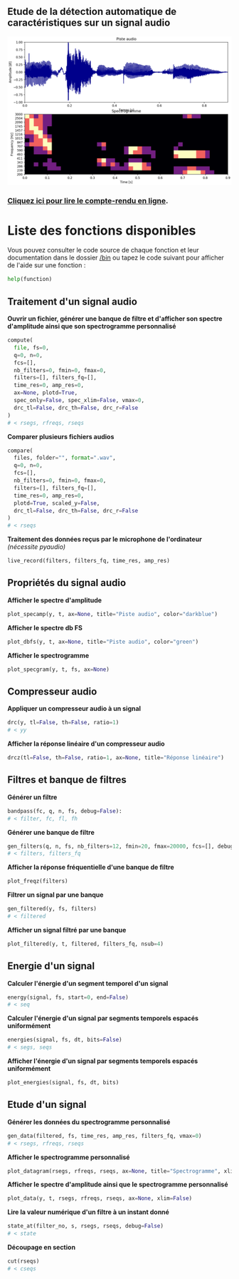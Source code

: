 ## Etude de la détection automatique de caractéristiques sur un signal audio
![Démonstration](src/demo.png)

### [Cliquez ici pour lire le compte-rendu en ligne](/Compte-rendu.ipynb).

# Liste des fonctions disponibles

Vous pouvez consulter le code source de chaque fonction et leur documentation dans le dossier [/bin](https://github.com/lowlighter/sound/tree/master/bin) ou tapez le code
suivant pour afficher de l'aide sur une fonction :
```python
help(function)
```

## Traitement d'un signal audio
**Ouvrir un fichier, générer une banque de filtre et d'afficher son spectre d'amplitude ainsi que son spectrogramme personnalisé**
```python
compute(
  file, fs=0,
  q=0, n=0,
  fcs=[],
  nb_filters=0, fmin=0, fmax=0,
  filters=[], filters_fq=[],
  time_res=0, amp_res=0,
  ax=None, plotd=True,
  spec_only=False, spec_xlim=False, vmax=0,
  drc_tl=False, drc_th=False, drc_r=False
)
# < rsegs, rfreqs, rseqs
```

**Comparer plusieurs fichiers audios**
```python
compare(
  files, folder="", format=".wav",
  q=0, n=0,
  fcs=[],
  nb_filters=0, fmin=0, fmax=0,
  filters=[], filters_fq=[],
  time_res=0, amp_res=0,
  plotd=True, scaled_y=False,
  drc_tl=False, drc_th=False, drc_r=False
)
# < rseqs
```

**Traitement des données reçus par le microphone de l'ordinateur** *(nécessite pyaudio)*
```python
live_record(filters, filters_fq, time_res, amp_res)
```
## Propriétés du signal audio
**Afficher le spectre d'amplitude**
```python
plot_specamp(y, t, ax=None, title="Piste audio", color="darkblue")
```

**Afficher le spectre db FS**
```python
plot_dbfs(y, t, ax=None, title="Piste audio", color="green")
```

**Afficher le spectrogramme**
```python
plot_specgram(y, t, fs, ax=None)
```
## Compresseur audio
**Appliquer un compresseur audio à un signal**
```python
drc(y, tl=False, th=False, ratio=1)
# < yy
```

**Afficher la réponse linéaire d'un compresseur audio**
```python
drcz(tl=False, th=False, ratio=1, ax=None, title="Réponse linéaire")
```

## Filtres et banque de filtres
**Générer un filtre**
```python
bandpass(fc, q, n, fs, debug=False):
# < filter, fc, fl, fh
```
**Générer une banque de filtre**
```python
gen_filters(q, n, fs, nb_filters=12, fmin=20, fmax=20000, fcs=[], debug=False)
# < filters, filters_fq
```
**Afficher la réponse fréquentielle d'une banque de filtre**
```python
plot_freqz(filters)
```
**Filtrer un signal par une banque**
```python
gen_filtered(y, fs, filters)
# < filtered
```
**Afficher un signal filtré par une banque**
```python
plot_filtered(y, t, filtered, filters_fq, nsub=4)
```

## Energie d'un signal
**Calculer l'énergie d'un segment temporel d'un signal**
```python
energy(signal, fs, start=0, end=False)
# < seq
```
**Calculer l'énergie d'un signal par segments temporels espacés uniformément**
```python
energies(signal, fs, dt, bits=False)
# < segs, seqs
```
**Afficher l'énergie d'un signal par segments temporels espacés uniformément**
```python
plot_energies(signal, fs, dt, bits)
```

## Etude d'un signal
**Générer les données du spectrogramme personnalisé**
```python
gen_data(filtered, fs, time_res, amp_res, filters_fq, vmax=0)
# < rsegs, rfreqs, rseqs
```
**Afficher le spectrogramme personnalisé**
```python
plot_datagram(rsegs, rfreqs, rseqs, ax=None, title="Spectrogramme", xlim=False)
```
**Afficher le spectre d'amplitude ainsi que le spectrogramme personnalisé**
```python
plot_data(y, t, rsegs, rfreqs, rseqs, ax=None, xlim=False)
```
**Lire la valeur numérique d'un filtre à un instant donné**
```python
state_at(filter_no, s, rsegs, rseqs, debug=False)
# < state
```
**Découpage en section**
```python
cut(rseqs)
# < cseqs
```

